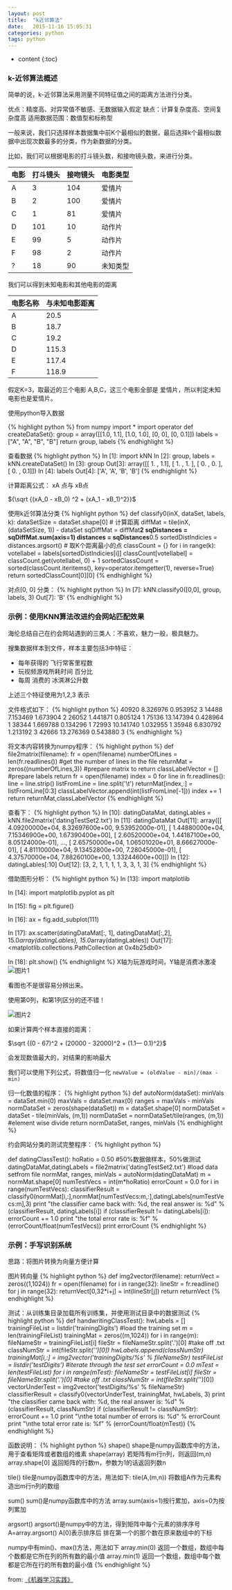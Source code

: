 ```yaml
---
layout: post
title:  "k近邻算法"
date:   2015-11-16 15:05:31
categories: python
tags: python
---
```


* content
{:toc}


### k-近邻算法概述

简单的说，k-近邻算法采用测量不同特征值之间的距离方法进行分类。

优点：精度高、对异常值不敏感、无数据输入假定
缺点：计算复杂度高、空间复杂度高
适用数据范围：数值型和标称型

一般来说，我们只选择样本数据集中前K个最相似的数据，最后选择k个最相似数据中出现次数最多的分类，作为新数据的分类。

比如，我们可以根据电影的打斗镜头数，和接吻镜头数，来进行分类。

|电影|打斗镜头|接吻镜头|电影类型|
|---|-------|---------|---------|
|A|3|104|爱情片|
|B|2|100|爱情片|
|C|1|81|爱情片|
|D|101|10|动作片|
|E|99|5|动作片|
|F|98|2|动作片|
|?|18|90|未知类型|

我们可以得到未知电影和其他电影的距离

|电影名称|与未知电影距离|
|----|----|
|A|20.5|
|B|18.7|
|C|19.2|
|D|115.3|
|E|117.4|
|F|118.9|

假定K=3，取最近的三个电影 A,B,C，这三个电影全部是 爱情片，所以判定未知电影也是爱情片。

使用python导入数据

{% highlight python %}
from numpy import *
import operator
def createDataSet():
    group = array([[1.0, 1.1], [1.0, 1.0], [0, 0], [0, 0.1]])
    labels = ["A", "A", "B", "B"]
    return group, labels
{% endhighlight %}

查看数据
{% highlight python %}
In [1]: import kNN
In [2]: group, labels = kNN.createDataSet()
In [3]: group
Out[3]:
array([[ 1. ,  1.1],
       [ 1. ,  1. ],
       [ 0. ,  0. ],
       [ 0. ,  0.1]])
In [4]: labels
Out[4]: ['A', 'A', 'B', 'B']
{% endhighlight %}



计算距离公式： xA 点与 xB点

${\sqrt {(xA_0 - xB_0) ^2  + (xA_1 - xB_1)^2}}$

使用k近邻算法分类
{% highlight python %}
def classify0(inX, dataSet, labels, k):
    dataSetSize = dataSet.shape[0]
    # 计算距离
    diffMat = tile(inX, (dataSetSize, 1)) - dataSet
    sqDiffMat = diffMat**2
    sqDistances = sqDiffMat.sum(axis=1)
    distances = sqDistances**0.5
    sortedDistIndicies = distances.argsort()
    # 取K个距离最小的点
    classCount = {}
    for i in range(k):
        voteIlabel = labels[sortedDistIndicies[i]]
        classCount[voteIlabel] = classCount.get(voteIlabel, 0) + 1
    sortedClassCount = sorted(classCount.iteritems(),
        key=operator.itemgetter(1), reverse=True)
    return sortedClassCount[0][0]
{% endhighlight %}

对点[0, 0] 分类：
{% highlight python %}
In [7]: kNN.classify0([0,0], group, labels, 3)
Out[7]: 'B'
{% endhighlight %}

### 示例：使用KNN算法改进约会网站匹配效果

海伦总结自己在约会网站遇到的三类人：不喜欢，魅力一般，极具魅力。

搜集数据样本到文件，样本主要包括3中特征：

* 每年获得的 飞行常客里程数
* 玩视频游戏所耗时间 百分比
* 每周 消费的 冰淇淋公升数

上述三个特征使用为1,2,3 表示

文件格式如下：
{% highlight python %}
40920   8.326976    0.953952    3
14488   7.153469    1.673904    2
26052   1.441871    0.805124    1
75136   13.147394   0.428964    1
38344   1.669788    0.134296    1
72993   10.141740   1.032955    1
35948   6.830792    1.213192    3
42666   13.276369   0.543880    3
{% endhighlight %}

将文本内容转换为numpy程序：
{% highlight python %}
def file2matrix(filename):
    fr = open(filename)
    numberOfLines = len(fr.readlines())         #get the number of lines in the file
    returnMat = zeros((numberOfLines,3))        #prepare matrix to return
    classLabelVector = []                       #prepare labels return
    fr = open(filename)
    index = 0
    for line in fr.readlines():
        line = line.strip()
        listFromLine = line.split('\t')
        returnMat[index,:] = listFromLine[0:3]
        classLabelVector.append(int(listFromLine[-1]))
        index += 1
    return returnMat,classLabelVector
{% endhighlight %}

查看下：
{% highlight python %}
In [10]: datingDataMat, datingLables = kNN.file2matrix('datingTestSet2.txt')
In [11]: datingDataMat
Out[11]:
array([[  4.09200000e+04,   8.32697600e+00,   9.53952000e-01],
       [  1.44880000e+04,   7.15346900e+00,   1.67390400e+00],
       [  2.60520000e+04,   1.44187100e+00,   8.05124000e-01],
       ...,
       [  2.65750000e+04,   1.06501020e+01,   8.66627000e-01],
       [  4.81110000e+04,   9.13452800e+00,   7.28045000e-01],
       [  4.37570000e+04,   7.88260100e+00,   1.33244600e+00]])
In [12]: datingLables[:10]
Out[12]: [3, 2, 1, 1, 1, 1, 3, 3, 1, 3]
{% endhighlight %}

借助图形分析：
{% highlight python %}
In [13]: import matplotlib

In [14]: import matplotlib.pyplot as plt

In [15]: fig = plt.figure()

In [16]: ax = fig.add_subplot(111)

In [17]: ax.scatter(datingDataMat[:, 1], datingDataMat[:,2], 15.0*array(datingLables), 15.0*array(datingLables))
Out[17]: <matplotlib.collections.PathCollection at 0x4b25db0>

In [18]: plt.show()
{% endhighlight %}
X轴为玩游戏时间，Y轴是消费冰激凌
![图片1](http://chuantu.biz/t2/19/1447660939x1822610082.png)



看图也不是很容易分辨出来。

使用第0列，和第1列区分的还不错！

![图片2](http://chuantu.biz/t2/19/1447661487x-1566679288.png)

如果计算两个样本直接的距离：

$\sqrt {(0 - 67)^2 + (20000 - 32000)^2 + (1.1— 0.1)^2}$

会发现数值最大的，对结果的影响最大

我们可以使用下列公式，将数值归一化
`newValue = (oldValue - min)/(max - min)`

归一化数值的程序：
{% highlight python %}
def autoNorm(dataSet):
    minVals = dataSet.min(0)
    maxVals = dataSet.max(0)
    ranges = maxVals - minVals
    normDataSet = zeros(shape(dataSet))
    m = dataSet.shape[0]
    normDataSet = dataSet - tile(minVals, (m,1))
    normDataSet = normDataSet/tile(ranges, (m,1))   #element wise divide
    return normDataSet, ranges, minVals
{% endhighlight %}

约会网站分类的测试完整程序：
{% highlight python %}

def datingClassTest():
    hoRatio = 0.50      #50%数据做样本，50%做测试
    datingDataMat,datingLabels = file2matrix('datingTestSet2.txt') #load data setfrom file
    normMat, ranges, minVals = autoNorm(datingDataMat)
    m = normMat.shape[0]
    numTestVecs = int(m*hoRatio)
    errorCount = 0.0
    for i in range(numTestVecs):
        classifierResult = classify0(normMat[i,:],normMat[numTestVecs:m,:],datingLabels[numTestVecs:m],3)
        print "the classifier came back with: %d, the real answer is: %d" % (classifierResult, datingLabels[i])
        if (classifierResult != datingLabels[i]): errorCount += 1.0
    print "the total error rate is: %f" % (errorCount/float(numTestVecs))
    print errorCount
{% endhighlight %}



### 示例：手写识别系统

思路：将图片转换为向量方便计算

图片转向量
{% highlight python %}
def img2vector(filename):
    returnVect = zeros((1,1024))
    fr = open(filename)
    for i in range(32):
        lineStr = fr.readline()
        for j in range(32):
            returnVect[0,32*i+j] = int(lineStr[j])
    return returnVect
{% endhighlight %}


测试：从训练集目录加载所有训练集，并使用测试目录中的数据测试
{% highlight python %}
def handwritingClassTest():
    hwLabels = []
    trainingFileList = listdir('trainingDigits')           #load the training set
    m = len(trainingFileList)
    trainingMat = zeros((m,1024))
    for i in range(m):
        fileNameStr = trainingFileList[i]
        fileStr = fileNameStr.split('.')[0]     #take off .txt
        classNumStr = int(fileStr.split('_')[0])
        hwLabels.append(classNumStr)
        trainingMat[i,:] = img2vector('trainingDigits/%s' % fileNameStr)
    testFileList = listdir('testDigits')        #iterate through the test set
    errorCount = 0.0
    mTest = len(testFileList)
    for i in range(mTest):
        fileNameStr = testFileList[i]
        fileStr = fileNameStr.split('.')[0]     #take off .txt
        classNumStr = int(fileStr.split('_')[0])
        vectorUnderTest = img2vector('testDigits/%s' % fileNameStr)
        classifierResult = classify0(vectorUnderTest, trainingMat, hwLabels, 3)
        print "the classifier came back with: %d, the real answer is: %d" % (classifierResult, classNumStr)
        if (classifierResult != classNumStr): errorCount += 1.0
    print "\nthe total number of errors is: %d" % errorCount
    print "\nthe total error rate is: %f" % (errorCount/float(mTest))
{% endhighlight %}


函数说明：
{% highlight python %}
shape()
shape是numpy函数库中的方法，用于查看矩阵或者数组的维素
    shape(array) 若矩阵有m行n列，则返回(m,n)
    array.shape[0] 返回矩阵的行数m，参数为1的话返回列数n

tile()
tile是numpy函数库中的方法，用法如下:
    tile(A,(m,n))  将数组A作为元素构造出m行n列的数组

sum()
sum()是numpy函数库中的方法
    array.sum(axis=1)按行累加，axis=0为按列累加

argsort()
argsort()是numpy中的方法，得到矩阵中每个元素的排序序号
    A=array.argsort()  A[0]表示排序后 排在第一个的那个数在原来数组中的下标

numpy中有min()、max()方法，用法如下
    array.min(0)  返回一个数组，数组中每个数都是它所在列的所有数的最小值
    array.min(1)  返回一个数组，数组中每个数都是它所在行的所有数的最小值
{% endhighlight %}

from: [《机器学习实践》](https://github.com/pbharrin/machinelearninginaction)